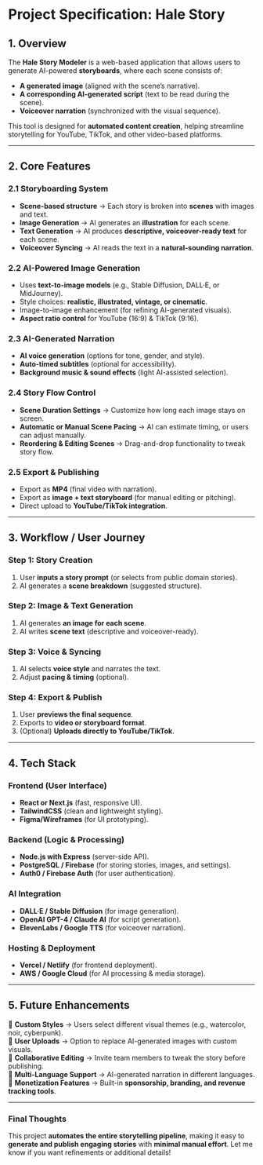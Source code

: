 # **Project Specification: Hale Story**  

## **1. Overview**  
The **Hale Story Modeler** is a web-based application that allows users to generate AI-powered **storyboards**, where each scene consists of:  
- **A generated image** (aligned with the scene’s narrative).  
- **A corresponding AI-generated script** (text to be read during the scene).  
- **Voiceover narration** (synchronized with the visual sequence).  

This tool is designed for **automated content creation**, helping streamline storytelling for YouTube, TikTok, and other video-based platforms.  

---

## **2. Core Features**  

### **2.1 Storyboarding System**  
- **Scene-based structure** → Each story is broken into **scenes** with images and text.  
- **Image Generation** → AI generates an **illustration** for each scene.  
- **Text Generation** → AI produces **descriptive, voiceover-ready text** for each scene.  
- **Voiceover Syncing** → AI reads the text in a **natural-sounding narration**.  

### **2.2 AI-Powered Image Generation**  
- Uses **text-to-image models** (e.g., Stable Diffusion, DALL·E, or MidJourney).  
- Style choices: **realistic, illustrated, vintage, or cinematic**.  
- Image-to-image enhancement (for refining AI-generated visuals).  
- **Aspect ratio control** for YouTube (16:9) & TikTok (9:16).  

### **2.3 AI-Generated Narration**  
- **AI voice generation** (options for tone, gender, and style).  
- **Auto-timed subtitles** (optional for accessibility).  
- **Background music & sound effects** (light AI-assisted selection).  

### **2.4 Story Flow Control**  
- **Scene Duration Settings** → Customize how long each image stays on screen.  
- **Automatic or Manual Scene Pacing** → AI can estimate timing, or users can adjust manually.  
- **Reordering & Editing Scenes** → Drag-and-drop functionality to tweak story flow.  

### **2.5 Export & Publishing**  
- Export as **MP4** (final video with narration).  
- Export as **image + text storyboard** (for manual editing or pitching).  
- Direct upload to **YouTube/TikTok integration**.  

---

## **3. Workflow / User Journey**  

### **Step 1: Story Creation**  
1. User **inputs a story prompt** (or selects from public domain stories).  
2. AI generates a **scene breakdown** (suggested structure).  

### **Step 2: Image & Text Generation**  
1. AI generates **an image for each scene**.  
2. AI writes **scene text** (descriptive and voiceover-ready).  

### **Step 3: Voice & Syncing**  
1. AI selects **voice style** and narrates the text.  
2. Adjust **pacing & timing** (optional).  

### **Step 4: Export & Publish**  
1. User **previews the final sequence**.  
2. Exports to **video or storyboard format**.  
3. (Optional) **Uploads directly to YouTube/TikTok**.  

---

## **4. Tech Stack**  

### **Frontend (User Interface)**
- **React or Next.js** (fast, responsive UI).  
- **TailwindCSS** (clean and lightweight styling).  
- **Figma/Wireframes** (for UI prototyping).  

### **Backend (Logic & Processing)**
- **Node.js with Express** (server-side API).  
- **PostgreSQL / Firebase** (for storing stories, images, and settings).  
- **Auth0 / Firebase Auth** (for user authentication).  

### **AI Integration**  
- **DALL·E / Stable Diffusion** (for image generation).  
- **OpenAI GPT-4 / Claude AI** (for script generation).  
- **ElevenLabs / Google TTS** (for voiceover narration).  

### **Hosting & Deployment**  
- **Vercel / Netlify** (for frontend deployment).  
- **AWS / Google Cloud** (for AI processing & media storage).  

---

## **5. Future Enhancements**  
🔹 **Custom Styles** → Users select different visual themes (e.g., watercolor, noir, cyberpunk).  
🔹 **User Uploads** → Option to replace AI-generated images with custom visuals.  
🔹 **Collaborative Editing** → Invite team members to tweak the story before publishing.  
🔹 **Multi-Language Support** → AI-generated narration in different languages.  
🔹 **Monetization Features** → Built-in **sponsorship, branding, and revenue tracking tools**.  

---

### **Final Thoughts**  
This project **automates the entire storytelling pipeline**, making it easy to **generate and publish engaging stories** with **minimal manual effort**. Let me know if you want refinements or additional details!
